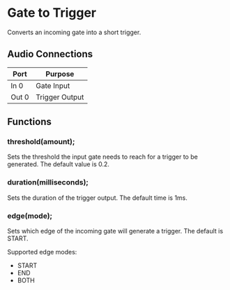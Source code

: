 # Gate to Trigger

Converts an incoming gate into a short trigger. 

## Audio Connections

| Port  | Purpose |
| ----- | ------- |
| In 0  | Gate Input  |
| Out 0  | Trigger Output  |


## Functions
### **threshold**(amount);
Sets the threshold the input gate needs to reach for a trigger to be generated. The default value is 0.2.

### **duration**(milliseconds);
Sets the duration of the trigger output. The default time is 1ms.

### **edge**(mode);
Sets which edge of the incoming gate will generate a trigger. The default is START.

Supported edge modes:
* START
* END
* BOTH

